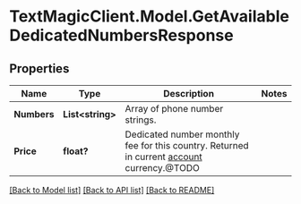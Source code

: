 # TextMagicClient.Model.GetAvailableDedicatedNumbersResponse
## Properties

Name | Type | Description | Notes
------------ | ------------- | ------------- | -------------
**Numbers** | **List&lt;string&gt;** | Array of phone number strings. | 
**Price** | **float?** | Dedicated number monthly fee for this country. Returned in current [account](/docs/api/account/) currency.@TODO | 

[[Back to Model list]](../README.md#documentation-for-models) [[Back to API list]](../README.md#documentation-for-api-endpoints) [[Back to README]](../README.md)

